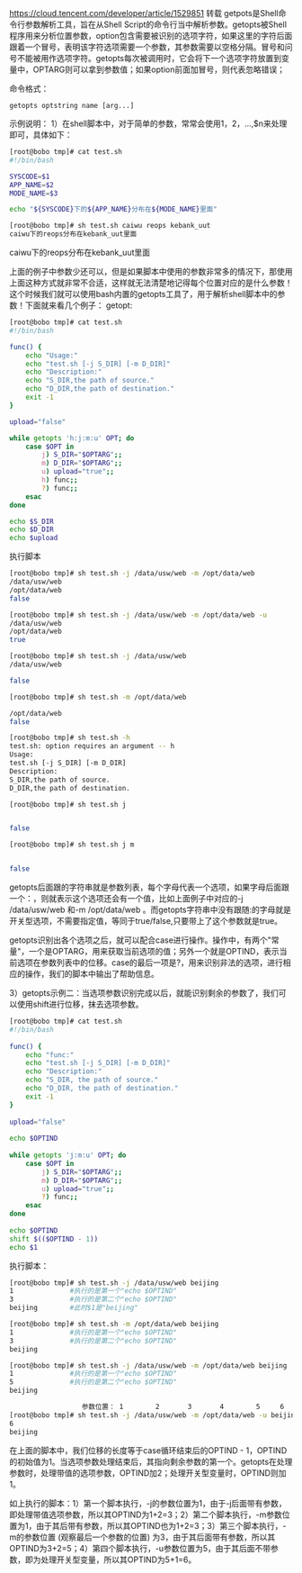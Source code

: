 https://cloud.tencent.com/developer/article/1529851
转载
getpots是Shell命令行参数解析工具，旨在从Shell Script的命令行当中解析参数。getopts被Shell程序用来分析位置参数，option包含需要被识别的选项字符，如果这里的字符后面跟着一个冒号，表明该字符选项需要一个参数，其参数需要以空格分隔。冒号和问号不能被用作选项字符。getopts每次被调用时，它会将下一个选项字符放置到变量中，OPTARG则可以拿到参数值；如果option前面加冒号，则代表忽略错误；

命令格式： 

`getopts optstring name [arg...]`

示例说明：
1）在shell脚本中，对于简单的参数，常常会使用$1，$2，...,$n来处理即可，具体如下：

```bash
[root@bobo tmp]# cat test.sh                      
#!/bin/bash

SYSCODE=$1
APP_NAME=$2
MODE_NAME=$3

echo "${SYSCODE}下的${APP_NAME}分布在${MODE_NAME}里面"

[root@bobo tmp]# sh test.sh caiwu reops kebank_uut
caiwu下的reops分布在kebank_uut里面
```
caiwu下的reops分布在kebank_uut里面

上面的例子中参数少还可以，但是如果脚本中使用的参数非常多的情况下，那使用上面这种方式就非常不合适，这样就无法清楚地记得每个位置对应的是什么参数！这个时候我们就可以使用bash内置的getopts工具了，用于解析shell脚本中的参数！下面就来看几个例子：
getopt:
```bash
[root@bobo tmp]# cat test.sh
#!/bin/bash

func() {
    echo "Usage:"
    echo "test.sh [-j S_DIR] [-m D_DIR]"
    echo "Description:"
    echo "S_DIR,the path of source."
    echo "D_DIR,the path of destination."
    exit -1
}

upload="false"

while getopts 'h:j:m:u' OPT; do
    case $OPT in
        j) S_DIR="$OPTARG";;
        m) D_DIR="$OPTARG";;
        u) upload="true";;
        h) func;;
        ?) func;;
    esac
done

echo $S_DIR
echo $D_DIR
echo $upload
```

 执行脚本
 
```bash
[root@bobo tmp]# sh test.sh -j /data/usw/web -m /opt/data/web 
/data/usw/web
/opt/data/web
false

[root@bobo tmp]# sh test.sh -j /data/usw/web -m /opt/data/web -u
/data/usw/web
/opt/data/web
true

[root@bobo tmp]# sh test.sh -j /data/usw/web 
/data/usw/web

false

[root@bobo tmp]# sh test.sh -m /opt/data/web                  

/opt/data/web
false

[root@bobo tmp]# sh test.sh -h
test.sh: option requires an argument -- h
Usage:
test.sh [-j S_DIR] [-m D_DIR]
Description:
S_DIR,the path of source.
D_DIR,the path of destination.

[root@bobo tmp]# sh test.sh j


false

[root@bobo tmp]# sh test.sh j m


false
```
getopts后面跟的字符串就是参数列表，每个字母代表一个选项，如果字母后面跟一个：，则就表示这个选项还会有一个值，比如上面例子中对应的-j /data/usw/web 和-m /opt/data/web 。而getopts字符串中没有跟随:的字母就是开关型选项，不需要指定值，等同于true/false,只要带上了这个参数就是true。

getopts识别出各个选项之后，就可以配合case进行操作。操作中，有两个"常量"，一个是OPTARG，用来获取当前选项的值；另外一个就是OPTIND，表示当前选项在参数列表中的位移。case的最后一项是?，用来识别非法的选项，进行相应的操作，我们的脚本中输出了帮助信息。

3）getopts示例二：当选项参数识别完成以后，就能识别剩余的参数了，我们可以使用shift进行位移，抹去选项参数。

```bash
[root@bobo tmp]# cat test.sh
#!/bin/bash
 
func() {
    echo "func:"
    echo "test.sh [-j S_DIR] [-m D_DIR]"
    echo "Description:"
    echo "S_DIR, the path of source."
    echo "D_DIR, the path of destination."
    exit -1
}
 
upload="false"
 
echo $OPTIND
 
while getopts 'j:m:u' OPT; do
    case $OPT in
        j) S_DIR="$OPTARG";;
        m) D_DIR="$OPTARG";;
        u) upload="true";;
        ?) func;;
    esac
done
 
echo $OPTIND
shift $(($OPTIND - 1))
echo $1
```
执行脚本：
```bash
[root@bobo tmp]# sh test.sh -j /data/usw/web beijing
1              #执行的是第一个"echo $OPTIND"
3              #执行的是第二个"echo $OPTIND"
beijing        #此时$1是"beijing"

[root@bobo tmp]# sh test.sh -m /opt/data/web beijing                 
1              #执行的是第一个"echo $OPTIND"
3              #执行的是第二个"echo $OPTIND"
beijing

[root@bobo tmp]# sh test.sh -j /data/usw/web -m /opt/data/web beijing
1              #执行的是第一个"echo $OPTIND"
5              #执行的是第二个"echo $OPTIND"
beijing

                  参数位置： 1        2       3       4        5     6
[root@bobo tmp]# sh test.sh -j /data/usw/web -m /opt/data/web -u beijing
6
beijing
```

在上面的脚本中，我们位移的长度等于case循环结束后的OPTIND - 1，OPTIND的初始值为1。当选项参数处理结束后，其指向剩余参数的第一个。getopts在处理参数时，处理带值的选项参数，OPTIND加2；处理开关型变量时，OPTIND则加1。

如上执行的脚本：1）第一个脚本执行，-j的参数位置为1，由于-j后面带有参数，即处理带值选项参数，所以其OPTIND为1+2=3；2）第二个脚本执行，-m参数位置为1，由于其后带有参数，所以其OPTIND也为1+2=3；3）第三个脚本执行，-m的参数位置 (观察最后一个参数的位置) 为3，由于其后面带有参数，所以其OPTIND为3+2=5；4）第四个脚本执行，-u参数位置为5，由于其后面不带参数，即为处理开关型变量，所以其OPTIND为5+1=6。
